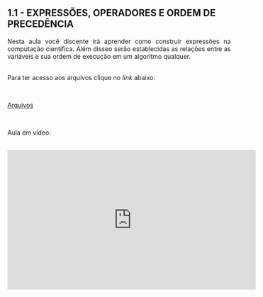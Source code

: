 <h2>1.1 - EXPRESSÕES, OPERADORES E ORDEM DE PRECEDÊNCIA</h2>

<p align="justify">Nesta aula você discente irá aprender como construir expressões na computação científica. Além disseo serão establecidas as relações entre as variáveis e sua ordem de execução em um algoritmo qualquer.<br>

<br>

Para ter acesso aos arquivos clique no <i>link</i> abaixo:<br>

<br>

<a href="https://github.com/metodoscomputacionais/IntroMetodosComputacionais/tree/gh-pages/Aulas/Parte%201/Aulas/11" target="_blank">Arquivos</a><br>

<br>

Aula em vídeo:<br>

<br>

<iframe width="560" height="315" src="https://www.youtube.com/embed/ydczMo1z8Rg" title="YouTube video player" frameborder="0" allow="accelerometer; autoplay; clipboard-write; encrypted-media; gyroscope; picture-in-picture" allowfullscreen></iframe>

</p>